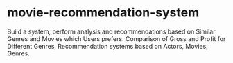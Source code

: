 # movie-recommendation-system
Build a system, perform analysis and recommendations based on Similar Genres and Movies which Users prefers. Comparison of Gross and Profit for Different Genres, Recommendation systems based on Actors, Movies, Genres.

